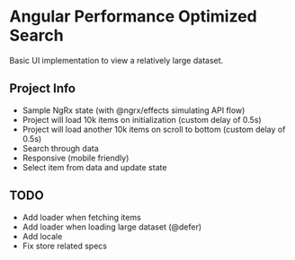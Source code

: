 # Angular Performance Optimized Search

Basic UI implementation to view a relatively large dataset.

## Project Info ##

- Sample NgRx state (with @ngrx/effects simulating API flow)
- Project will load 10k items on initialization (custom delay of 0.5s)
- Project will load another 10k items on scroll to bottom (custom delay of 0.5s)
- Search through data
- Responsive (mobile friendly)
- Select item from data and update state

## TODO ##

- Add loader when fetching items
- Add loader when loading large dataset (@defer)
- Add locale
- Fix store related specs
